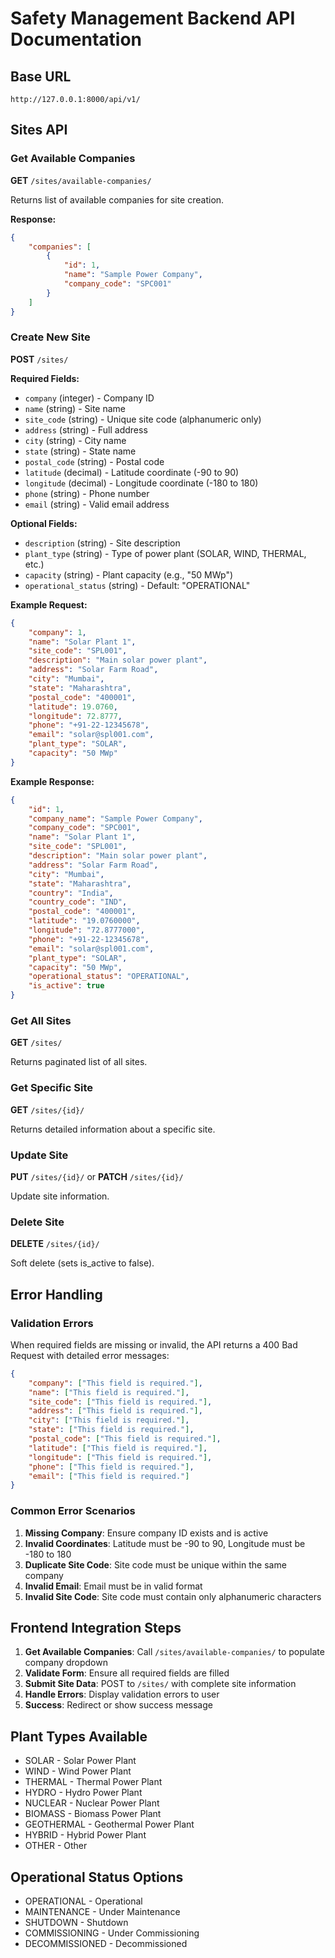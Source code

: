 # Safety Management Backend API Documentation

## Base URL
`http://127.0.0.1:8000/api/v1/`

## Sites API

### Get Available Companies
**GET** `/sites/available-companies/`

Returns list of available companies for site creation.

**Response:**
```json
{
    "companies": [
        {
            "id": 1,
            "name": "Sample Power Company",
            "company_code": "SPC001"
        }
    ]
}
```

### Create New Site
**POST** `/sites/`

**Required Fields:**
- `company` (integer) - Company ID
- `name` (string) - Site name
- `site_code` (string) - Unique site code (alphanumeric only)
- `address` (string) - Full address
- `city` (string) - City name
- `state` (string) - State name
- `postal_code` (string) - Postal code
- `latitude` (decimal) - Latitude coordinate (-90 to 90)
- `longitude` (decimal) - Longitude coordinate (-180 to 180)
- `phone` (string) - Phone number
- `email` (string) - Valid email address

**Optional Fields:**
- `description` (string) - Site description
- `plant_type` (string) - Type of power plant (SOLAR, WIND, THERMAL, etc.)
- `capacity` (string) - Plant capacity (e.g., "50 MWp")
- `operational_status` (string) - Default: "OPERATIONAL"

**Example Request:**
```json
{
    "company": 1,
    "name": "Solar Plant 1",
    "site_code": "SPL001",
    "description": "Main solar power plant",
    "address": "Solar Farm Road",
    "city": "Mumbai",
    "state": "Maharashtra",
    "postal_code": "400001",
    "latitude": 19.0760,
    "longitude": 72.8777,
    "phone": "+91-22-12345678",
    "email": "solar@spl001.com",
    "plant_type": "SOLAR",
    "capacity": "50 MWp"
}
```

**Example Response:**
```json
{
    "id": 1,
    "company_name": "Sample Power Company",
    "company_code": "SPC001",
    "name": "Solar Plant 1",
    "site_code": "SPL001",
    "description": "Main solar power plant",
    "address": "Solar Farm Road",
    "city": "Mumbai",
    "state": "Maharashtra",
    "country": "India",
    "country_code": "IND",
    "postal_code": "400001",
    "latitude": "19.0760000",
    "longitude": "72.8777000",
    "phone": "+91-22-12345678",
    "email": "solar@spl001.com",
    "plant_type": "SOLAR",
    "capacity": "50 MWp",
    "operational_status": "OPERATIONAL",
    "is_active": true
}
```

### Get All Sites
**GET** `/sites/`

Returns paginated list of all sites.

### Get Specific Site
**GET** `/sites/{id}/`

Returns detailed information about a specific site.

### Update Site
**PUT** `/sites/{id}/` or **PATCH** `/sites/{id}/`

Update site information.

### Delete Site
**DELETE** `/sites/{id}/`

Soft delete (sets is_active to false).

## Error Handling

### Validation Errors
When required fields are missing or invalid, the API returns a 400 Bad Request with detailed error messages:

```json
{
    "company": ["This field is required."],
    "name": ["This field is required."],
    "site_code": ["This field is required."],
    "address": ["This field is required."],
    "city": ["This field is required."],
    "state": ["This field is required."],
    "postal_code": ["This field is required."],
    "latitude": ["This field is required."],
    "longitude": ["This field is required."],
    "phone": ["This field is required."],
    "email": ["This field is required."]
}
```

### Common Error Scenarios
1. **Missing Company**: Ensure company ID exists and is active
2. **Invalid Coordinates**: Latitude must be -90 to 90, Longitude must be -180 to 180
3. **Duplicate Site Code**: Site code must be unique within the same company
4. **Invalid Email**: Email must be in valid format
5. **Invalid Site Code**: Site code must contain only alphanumeric characters

## Frontend Integration Steps

1. **Get Available Companies**: Call `/sites/available-companies/` to populate company dropdown
2. **Validate Form**: Ensure all required fields are filled
3. **Submit Site Data**: POST to `/sites/` with complete site information
4. **Handle Errors**: Display validation errors to user
5. **Success**: Redirect or show success message

## Plant Types Available
- SOLAR - Solar Power Plant
- WIND - Wind Power Plant
- THERMAL - Thermal Power Plant
- HYDRO - Hydro Power Plant
- NUCLEAR - Nuclear Power Plant
- BIOMASS - Biomass Power Plant
- GEOTHERMAL - Geothermal Power Plant
- HYBRID - Hybrid Power Plant
- OTHER - Other

## Operational Status Options
- OPERATIONAL - Operational
- MAINTENANCE - Under Maintenance
- SHUTDOWN - Shutdown
- COMMISSIONING - Under Commissioning
- DECOMMISSIONED - Decommissioned 